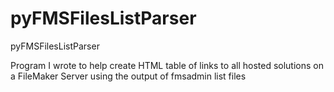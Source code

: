 # pyFMSFilesListParser
pyFMSFilesListParser

Program I wrote to help create HTML table of links to all hosted solutions on a FileMaker Server using the output of fmsadmin list files